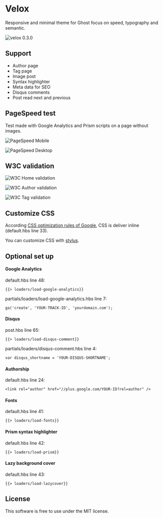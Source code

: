 # Velox

Responsive and minimal theme for Ghost focus on speed, typography and semantic.

![velox 0.3.0](https://raw.githubusercontent.com/dreyacosta/velox/ghost-0.5.0/screenshots/velox-0.3.0-preview.jpg)

## Support

- Author page
- Tag page
- Image post
- Syntax highlighter
- Meta data for SEO
- Disqus comments
- Post read next and previous

## PageSpeed test
Test made with Google Analytics and Prism scripts on a page without images.

![PageSpeed Mobile](https://raw.githubusercontent.com/dreyacosta/velox/ghost-0.5.0/screenshots/pagespeed-mobile.jpg)

![PageSpeed Desktop](https://raw.githubusercontent.com/dreyacosta/velox/ghost-0.5.0/screenshots/pagespeed-desktop.jpg)

## W3C validation

![W3C Home validation](https://raw.githubusercontent.com/dreyacosta/velox/ghost-0.5.0/screenshots/w3c-markup-home.jpg)

![W3C Author validation](https://raw.githubusercontent.com/dreyacosta/velox/ghost-0.5.0/screenshots/w3c-markup-author.jpg)

![W3C Tag validation](https://raw.githubusercontent.com/dreyacosta/velox/ghost-0.5.0/screenshots/w3c-markup-tag.jpg)

## Customize CSS
According [CSS optimization rules of Google](https://developers.google.com/speed/docs/insights/OptimizeCSSDelivery), CSS is deliver inline (default.hbs line 33).

You can customize CSS with [stylus](https://github.com/dreyacosta/velox/assets/stylesheets).

## Optional set up

#### Google Analytics
default.hbs line 48:
```
{{> loaders/load-google-analytics}}
```
partials/loaders/load-google-analytics.hbs line 7:
```
ga('create', 'YOUR-TRACK-ID', 'yourdomain.com');
```

#### Disqus
post.hbs line 65:
```
{{> loaders/load-disqus-comment}}
```
partials/loaders/disqus-comment.hbs line 4:
```
var disqus_shortname = 'YOUR-DISQUS-SHORTNAME';
```

#### Authorship
default.hbs line 24:
```
<link rel="author" href="//plus.google.com/YOUR-ID?rel=author" />
```

#### Fonts
default.hbs line 41:
```
{{> loaders/load-fonts}}
```

#### Prism syntax highlighter
default.hbs line 42:
```
{{> loaders/load-prism}}
```

#### Lazy background cover
default.hbs line 43:
```
{{> loaders/load-lazycover}}
```

## License
This software is free to use under the MIT license.
